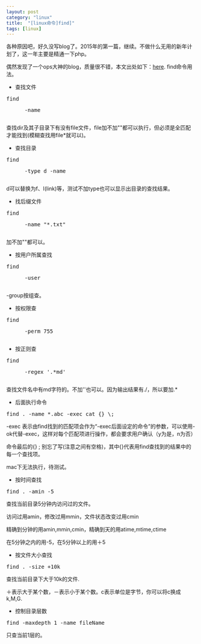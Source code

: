 ```yaml
---
layout: post
category: "linux"
title:  "[linux命令]find]"
tags: [linux]
---
```

各种原因吧，好久没写blog了。2015年的第一篇，继续。不做什么无用的新年计划了，这一年主要是精通一下php。

偶然发现了一个ops大神的blog，质量很不错，本文出处如下：[here](http://roclinux.cn/?p=18). find命令用法。

* 查找文件

<pre>find <dir> -name <file></pre>

查找dir及其子目录下有没有file文件，file加不加""都可以执行，但必须是全匹配才能找到(模糊查找用file*就可以)。

* 查找目录

<pre>find <dir> -type d -name <dirName> </pre>

d可以替换为f、l(link)等，测试不加type也可以显示出目录的查找结果。

* 找后缀文件

<pre>find <dir> -name "*.txt" </pre>

加不加""都可以。

* 按用户所属查找

<pre>find <dir> -user <userName> </pre>

-group按组查。

* 按权限查

<pre>find <dir> -perm 755 </pre>

* 按正则查

<pre>find <dir> -regex '.*md'</pre>

查找文件名中有md字符的。不加''也可以。因为输出结果有./，所以要加.*

* 后面执行命令

<pre>find . -name *.abc -exec cat {} \;</pre>

-exec 表示由find找到的匹配项会作为“-exec后面设定的命令”的参数，可以使用-ok代替-exec，这样对每个匹配项进行操作，都会要求用户确认（y为是，n为否）

命令最后的{} \; 别忘了写(注意之间有空格)，其中{}代表用find查找到的结果中的每一个查找项。

mac下无法执行，待测试。

* 按时间查找

<pre>find . -amin -5 </pre>

查找当前目录5分钟内访问过的文件。

访问过用amin，修改过用mmin，文件状态改变过用cmin

精确到分钟的用amin,mmin,cmin，精确到天的用atime,mtime,ctime

在5分钟之内的用-5，在5分钟以上的用＋5

* 按文件大小查找

<pre>find . -size +10k</pre>

查找当前目录下大于10k的文件.

＋表示大于某个数，－表示小于某个数。c表示单位是字节，你可以将c换成k,M,G.

* 控制目录层数

<pre>find -maxdepth 1 -name fileName</pre>

只查当前1层的。